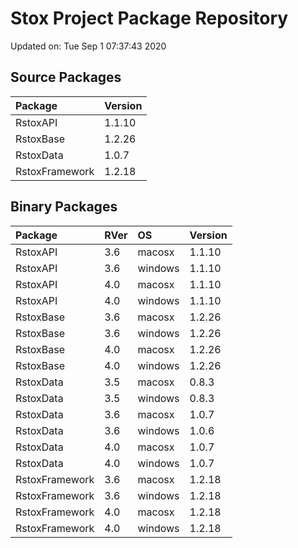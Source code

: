 # Stox Project Package Repository


Updated on: Tue Sep  1 07:37:43 2020
## Source Packages

|Package        |Version |
|:--------------|:-------|
|RstoxAPI       |1.1.10  |
|RstoxBase      |1.2.26  |
|RstoxData      |1.0.7   |
|RstoxFramework |1.2.18  |

## Binary Packages

|Package        |RVer |OS      |Version |
|:--------------|:----|:-------|:-------|
|RstoxAPI       |3.6  |macosx  |1.1.10  |
|RstoxAPI       |3.6  |windows |1.1.10  |
|RstoxAPI       |4.0  |macosx  |1.1.10  |
|RstoxAPI       |4.0  |windows |1.1.10  |
|RstoxBase      |3.6  |macosx  |1.2.26  |
|RstoxBase      |3.6  |windows |1.2.26  |
|RstoxBase      |4.0  |macosx  |1.2.26  |
|RstoxBase      |4.0  |windows |1.2.26  |
|RstoxData      |3.5  |macosx  |0.8.3   |
|RstoxData      |3.5  |windows |0.8.3   |
|RstoxData      |3.6  |macosx  |1.0.7   |
|RstoxData      |3.6  |windows |1.0.6   |
|RstoxData      |4.0  |macosx  |1.0.7   |
|RstoxData      |4.0  |windows |1.0.7   |
|RstoxFramework |3.6  |macosx  |1.2.18  |
|RstoxFramework |3.6  |windows |1.2.18  |
|RstoxFramework |4.0  |macosx  |1.2.18  |
|RstoxFramework |4.0  |windows |1.2.18  |
